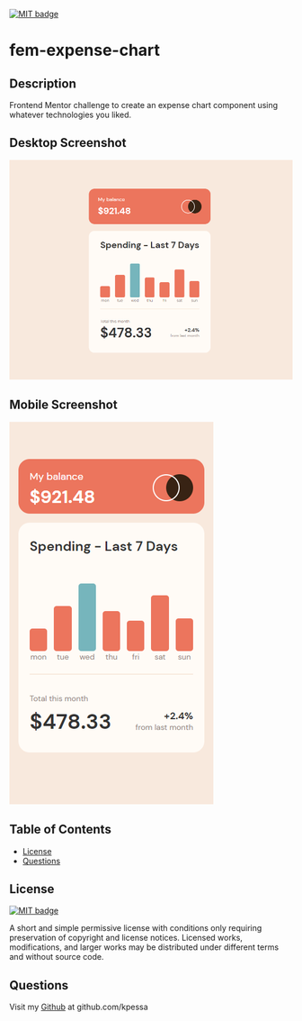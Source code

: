 <a href="https://choosealicense.com/licenses/mit"><img src="https://img.shields.io/badge/license-MIT-yellow" alt="MIT badge"></a>
  # fem-expense-chart
  
## Description
Frontend Mentor challenge to create an expense chart component using whatever technologies you liked.

## Desktop Screenshot
![](images/desktop-screenshot.png)

## Mobile Screenshot
![](images/mobile-screenshot.png)

## Table of Contents
* [License](#license)
* [Questions](#questions)

## License
<a href="https://choosealicense.com/licenses/mit"><img src="https://img.shields.io/badge/license-MIT-yellow" alt="MIT badge"></a>
  <p>A short and simple permissive license with conditions only requiring preservation of copyright and license notices. Licensed works, modifications, and larger works may be distributed under different terms and without source code.</p>

## Questions
Visit my [Github](http://www.github.com/kpessa) at github.com/kpessa